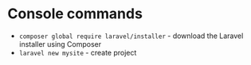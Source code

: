 # Console commands

- `composer global require laravel/installer` - download the Laravel installer using Composer
- `laravel new mysite` - create project


